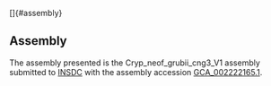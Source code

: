 []{#assembly}

Assembly
--------

The assembly presented is the Cryp\_neof\_grubii\_cng3\_V1 assembly
submitted to [INSDC](http://www.insdc.org) with the assembly accession
[GCA\_002222165.1](http://www.ebi.ac.uk/ena/data/view/GCA_002222165.1).
